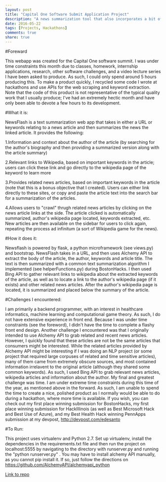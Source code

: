 ```yaml
---
layout: post
title: "Capital One Software Submit Application Project"
description: "A news summarization tool that also incorporates a bit of NLP"
date: 2016-05-22
tags: [Projects, Hackathons]
comments: true
share: true
---
```


#Foreward

This webapp was created for the Capital One software summit. I was under time constraints this month due to classes, homework, internship applications, research, other software challenges, and a video lecture series I have been asked to produce. As such, I could only spend around 5 hours producing this. To make a product quickly, I recycled some code I wrote at hackathons and use APIs for the web scraping and keyword extraction. Note that the code of this product is not representative of the typical quality work that I usually produce; I've had an extremely hectic month and have only been able to devote a few hours to its development.

#What it is:

NewsFlash is a text summarization web app that takes in either a URL or keywords relating to a news article and then summarizes the news the linked article. It provides the following:

1.Information and context about the author of the article (by searching for the author's biography and then providing a summarized version along with the article summary)

2.Relevant links to Wikipedia, based on important keywords in the article; users can click these link and go directly to the wikipedia page of the keyword to learn more

3.Provides related news articles, based on important keywords in the article (note that this is a bonus objective that I created). Users can either link directly to these sites, or copy and paste the article text into the search bar for a summarization of the articles.

4.Allows users to "crawl" thrugh related news articles by clicking on the news article links at the side. The article clicked is automatically summarized, author's wikipedia page located, keywords extracted, etc. New articles are then available on the sidebar for users to click again, repeating the process ad infinitum (a sort of Wikipedia game for the news).

#How it does it:

Newsflash is powered by flask, a python microframework (see views.py) and bootstrap. NewsFlash takes in a URL, and then uses Alchemy API to extract the body of the article, the author, keywords and article title. The text is then summarized with a common text summarization algorithm I implemented (see helperFunctions.py) during BostonHacks. I then used Bing API to gather relevant links to wikipedia about the extracted keywords of the article, as well as to locate a link to the author's wikipedia page (if it exists) and other related news articles. After the author's wikipedia page is located, it is summarized and placed below the summary of the article.

#Challenges I encountered:

I am primarily a backend programmer, with an interest in healthcare informatics, machine learning and computational game theory. As such, I do not have extensive experience in front end. Because I was under time constraints (see the foreword), I didn't have the time to complete a flashy front end design.
Another challenge I encountered was that I originally intended to use Alchemy API to grab related and recent news articles. However, I quickly found that these articles are not be the same articles that consumers might be interested. While the related articles provided by Alchemy API might be interesting if I was doing an NLP project (or some project that required large corpuses of related and time sensitive articles), many of them came from extremely obscure sources, and most contained information irrelavent to the original article (although they shared some common keywords). As such, I used Bing API to grab relevant news articles, wikipedia articles and information about the author. My final and greatest challenge was time. I am under extreme time constraints during this time of the year, as mentioned above in the forward. As such, I am unable to spend the time to create a nice, polished product as I normally would be able to do during a hackathon, where more time is available. If you wish, you can check out my first place winning submission for BostonHacks, my first place winning submission for HackIllinois (as well as Best Microsoft Hack and Best Use of Azure), and my Best Health Hack winning PennApps submission at my devpost, http://devpost.com/edesanto

#To Run:

This project uses virtualenv and Python 2.7. Set up virtualenv, install the dependencies in the requirements.txt file and then run the project on localhost:5555 by navigating to the directory with runserver.py and running the "python runserver.py" . You may have to install alchemy API manually, as you cannot pip install it. If so, just follow the directions on https://github.com/AlchemyAPI/alchemyapi_python

[Link to repo](https://github.com/evandesantola/CapitalOneMindSumo)
